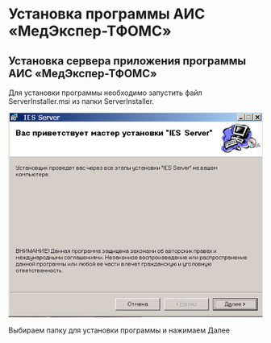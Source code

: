 <!-- TITLE: ИНСТАЛЦИЯ СЕРВЕРНОЙ И КЛИЕНСТКОЙ ЧАСТИ СИСТЕМЫ АИС «МЕДЭКСПЕРТ-ТФОМС» -->
<!-- SUBTITLE: Руководство администратора -->

# Установка программы АИС «МедЭкспер-ТФОМС»

## Установка сервера приложения программы АИС «МедЭкспер-ТФОМС»

Для установки программы необходимо запустить файл ServerInstaller.msi  из папки ServerInstaller.

![1](/uploads/05/1.png "1")

Выбираем папку для установки программы и нажимаем Далее

